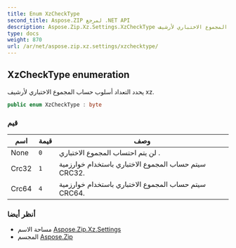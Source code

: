 ```yaml
---
title: Enum XzCheckType
second_title: Aspose.ZIP لمرجع .NET API
description: Aspose.Zip.Xz.Settings.XzCheckType تعداد. يحدد التعداد أسلوب حساب المجموع الاختباري لأرشيف xz.
type: docs
weight: 870
url: /ar/net/aspose.zip.xz.settings/xzchecktype/
---
```

## XzCheckType enumeration

يحدد التعداد أسلوب حساب المجموع الاختباري لأرشيف xz.

```csharp
public enum XzCheckType : byte
```

### قيم

| اسم | قيمة | وصف |
| --- | --- | --- |
| None | `0` | لن يتم احتساب المجموع الاختباري . |
| Crc32 | `1` | سيتم حساب المجموع الاختباري باستخدام خوارزمية CRC32. |
| Crc64 | `4` | سيتم حساب المجموع الاختباري باستخدام خوارزمية CRC64. |

### أنظر أيضا

* مساحة الاسم [Aspose.Zip.Xz.Settings](../../aspose.zip.xz.settings/)
* المجسم [Aspose.Zip](../../)


